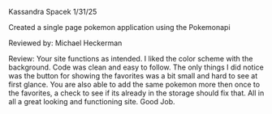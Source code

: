 Kassandra Spacek
1/31/25

Created a single page pokemon application using the Pokemonapi

Reviewed by: Michael Heckerman

Review: Your site functions as intended. I liked the color scheme with the background. Code was clean and easy to follow. The only things I did notice was the button for showing the favorites was a bit small and hard to see at first glance. You are also able to add the same pokemon more then once to the favorites, a check to see if its already in the storage should fix that. All in all a great looking and functioning site. Good Job.

